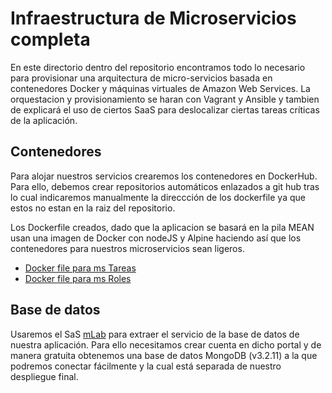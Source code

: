 # Infraestructura de Microservicios completa

En este directorio dentro del repositorio encontramos todo lo necesario para provisionar una arquitectura de micro-servicios basada en contenedores Docker y máquinas virtuales de Amazon Web Services. La orquestacion y provisionamiento se haran con Vagrant y Ansible y tambien de explicará el uso de ciertos SaaS para deslocalizar ciertas tareas críticas de la aplicación. 



## Contenedores


Para alojar nuestros servicios crearemos los contenedores en DockerHub. Para ello, debemos crear repositorios automáticos enlazados a git hub tras lo cual indicaremos manualmente la direccción de los dockerfile ya que estos no estan en la raiz del repositorio. 

Los Dockerfile creados, dado que la aplicacion se basará en la pila MEAN usan una imagen de Docker con nodeJS y Alpine haciendo así que los contenedores para nuestros microservicios sean ligeros. 

- [Docker file para ms Tareas](https://github.com/joseangeldiazg/MII-CloudComputing/blob/master/microservices-iv/dockerfileTareas)
- [Docker file para ms Roles](https://github.com/joseangeldiazg/MII-CloudComputing/blob/master/microservices-iv/dockerfileRoles)



## Base de datos

Usaremos el SaS [mLab](www.mlab.com) para extraer el servicio de la base de datos de nuestra aplicación. Para ello necesitamos crear cuenta en dicho portal y de manera gratuita obtenemos una base de datos MongoDB (v3.2.11) a la que podremos conectar fácilmente y la cual está separada de nuestro despliegue final. 


